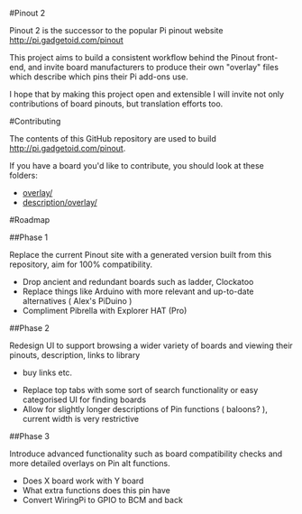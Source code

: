 #Pinout 2

Pinout 2 is the successor to the popular Pi pinout website http://pi.gadgetoid.com/pinout

This project aims to build a consistent workflow behind the Pinout front-end, and invite board manufacturers
to produce their own "overlay" files which describe which pins their Pi add-ons use.

I hope that by making this project open and extensible I will invite not only contributions of board pinouts,
but translation efforts too.

#Contributing

The contents of this GitHub repository are used to build http://pi.gadgetoid.com/pinout.

If you have a board you'd like to contribute, you should look at these folders:

* [overlay/](overlay/)
* [description/overlay/](description/overlay/)

#Roadmap

##Phase 1

Replace the current Pinout site with a generated version built from this repository, aim for 100% compatibility.

* Drop ancient and redundant boards such as ladder, Clockatoo
* Replace things like Arduino with more relevant and up-to-date alternatives ( Alex's PiDuino )
* Compliment Pibrella with Explorer HAT (Pro)

##Phase 2

Redesign UI to support browsing a wider variety of boards and viewing their pinouts, description, links to library
+  buy links etc.

* Replace top tabs with some sort of search functionality or easy categorised UI for finding boards
* Allow for slightly longer descriptions of Pin functions ( baloons? ), current width is very restrictive

##Phase 3

Introduce advanced functionality such as board compatibility checks and more detailed overlays on Pin alt functions.

* Does X board work with Y board
* What extra functions does this pin have
* Convert WiringPi to GPIO to BCM and back
